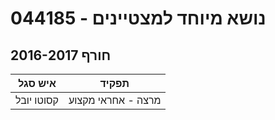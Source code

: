 # 044185 - נושא מיוחד למצטיינים

## חורף 2016-2017

| איש סגל | תפקיד |
| ---- | ---- |
| קסוטו יובל | מרצה - אחראי מקצוע |

